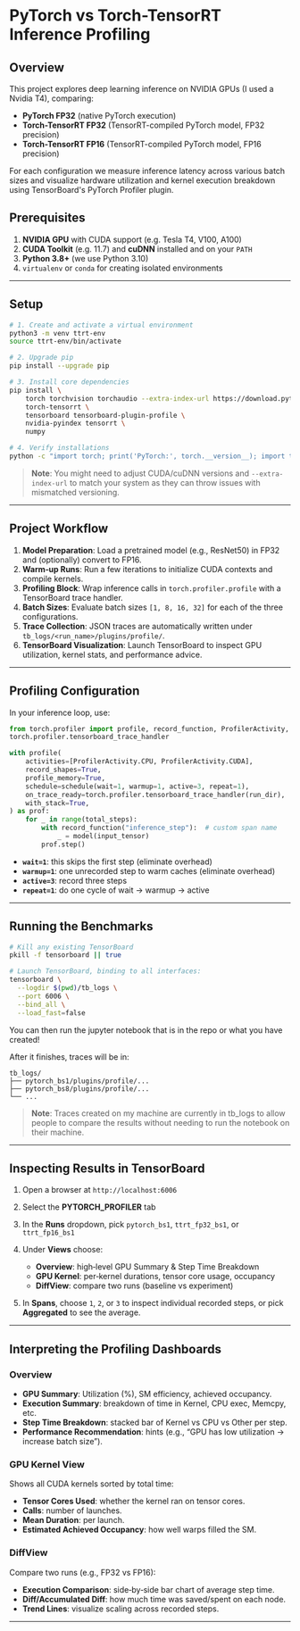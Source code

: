 # PyTorch vs Torch-TensorRT Inference Profiling

## Overview

This project explores deep learning inference on NVIDIA GPUs (I used a Nvidia T4), comparing:

* **PyTorch FP32** (native PyTorch execution)
* **Torch-TensorRT FP32** (TensorRT-compiled PyTorch model, FP32 precision)
* **Torch-TensorRT FP16** (TensorRT-compiled PyTorch model, FP16 precision)

For each configuration we measure inference latency across various batch sizes and visualize hardware utilization and kernel execution breakdown using TensorBoard's PyTorch Profiler plugin.

## Prerequisites

1. **NVIDIA GPU** with CUDA support (e.g. Tesla T4, V100, A100)
2. **CUDA Toolkit** (e.g. 11.7) and **cuDNN** installed and on your `PATH`
3. **Python 3.8+** (we use Python 3.10)
4. `virtualenv` or `conda` for creating isolated environments

---

## Setup

```bash
# 1. Create and activate a virtual environment
python3 -m venv ttrt-env
source ttrt-env/bin/activate

# 2. Upgrade pip
pip install --upgrade pip

# 3. Install core dependencies
pip install \
    torch torchvision torchaudio --extra-index-url https://download.pytorch.org/whl/cu117 \
    torch-tensorrt \
    tensorboard tensorboard-plugin-profile \
    nvidia-pyindex tensorrt \
    numpy

# 4. Verify installations
python -c "import torch; print('PyTorch:', torch.__version__); import torch_tensorrt; print('Torch-TensorRT:', torch_tensorrt.__version__)"

```

> **Note**: You might need to adjust CUDA/cuDNN versions and `--extra-index-url` to match your system as they can throw issues with mismatched versioning.

---

## Project Workflow

1. **Model Preparation**: Load a pretrained model (e.g., ResNet50) in FP32 and (optionally) convert to FP16.
2. **Warm‑up Runs**: Run a few iterations to initialize CUDA contexts and compile kernels.
3. **Profiling Block**: Wrap inference calls in `torch.profiler.profile` with a TensorBoard trace handler.
4. **Batch Sizes**: Evaluate batch sizes `[1, 8, 16, 32]` for each of the three configurations.
5. **Trace Collection**: JSON traces are automatically written under `tb_logs/<run_name>/plugins/profile/`.
6. **TensorBoard Visualization**: Launch TensorBoard to inspect GPU utilization, kernel stats, and performance advice.

---

## Profiling Configuration

In your inference loop, use:

```python
from torch.profiler import profile, record_function, ProfilerActivity, schedule
torch.profiler.tensorboard_trace_handler

with profile(
    activities=[ProfilerActivity.CPU, ProfilerActivity.CUDA],
    record_shapes=True,
    profile_memory=True,
    schedule=schedule(wait=1, warmup=1, active=3, repeat=1),
    on_trace_ready=torch.profiler.tensorboard_trace_handler(run_dir),
    with_stack=True,
) as prof:
    for _ in range(total_steps):
        with record_function("inference_step"):  # custom span name
            _ = model(input_tensor)
        prof.step()
```

* **`wait=1`**: this skips the first step (eliminate overhead)
* **`warmup=1`**: one unrecorded step to warm caches (eliminate overhead)
* **`active=3`**: record three steps
* **`repeat=1`**: do one cycle of wait -> warmup -> active

---

## Running the Benchmarks

```bash
# Kill any existing TensorBoard
pkill -f tensorboard || true

# Launch TensorBoard, binding to all interfaces:
tensorboard \
  --logdir $(pwd)/tb_logs \
  --port 6006 \
  --bind_all \
  --load_fast=false
```
You can then run the jupyter notebook that is in the repo or what you have created!

After it finishes, traces will be in:

```
tb_logs/
├── pytorch_bs1/plugins/profile/...
├── pytorch_bs8/plugins/profile/...
└── ...
```
> **Note**: Traces created on my machine are currently in tb_logs to allow people to compare the results without needing to run the notebook on their machine. 
---

## Inspecting Results in TensorBoard

1. Open a browser at `http://localhost:6006`
2. Select the **PYTORCH\_PROFILER** tab
3. In the **Runs** dropdown, pick `pytorch_bs1`, `ttrt_fp32_bs1`, or `ttrt_fp16_bs1`
4. Under **Views** choose:

   * **Overview**: high‑level GPU Summary & Step Time Breakdown
   * **GPU Kernel**: per‑kernel durations, tensor core usage, occupancy
   * **DiffView**: compare two runs (baseline vs experiment)
5. In **Spans**, choose `1`, `2`, or `3` to inspect individual recorded steps, or pick **Aggregated** to see the average.

---

## Interpreting the Profiling Dashboards

### Overview

* **GPU Summary**: Utilization (%), SM efficiency, achieved occupancy.
* **Execution Summary**: breakdown of time in Kernel, CPU exec, Memcpy, etc.
* **Step Time Breakdown**: stacked bar of Kernel vs CPU vs Other per step.
* **Performance Recommendation**: hints (e.g., “GPU has low utilization → increase batch size”).

### GPU Kernel View

Shows all CUDA kernels sorted by total time:

* **Tensor Cores Used**: whether the kernel ran on tensor cores.
* **Calls**: number of launches.
* **Mean Duration**: per launch.
* **Estimated Achieved Occupancy**: how well warps filled the SM.

### DiffView

Compare two runs (e.g., FP32 vs FP16):

* **Execution Comparison**: side‑by‑side bar chart of average step time.
* **Diff/Accumulated Diff**: how much time was saved/spent on each node.
* **Trend Lines**: visualize scaling across recorded steps.

---
